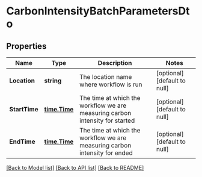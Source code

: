 # CarbonIntensityBatchParametersDto

## Properties
Name | Type | Description | Notes
------------ | ------------- | ------------- | -------------
**Location** | **string** | The location name where workflow is run | [optional] [default to null]
**StartTime** | [**time.Time**](time.Time.md) | The time at which the workflow we are measuring carbon intensity for started | [optional] [default to null]
**EndTime** | [**time.Time**](time.Time.md) | The time at which the workflow we are measuring carbon intensity for ended | [optional] [default to null]

[[Back to Model list]](../README.md#documentation-for-models) [[Back to API list]](../README.md#documentation-for-api-endpoints) [[Back to README]](../README.md)

